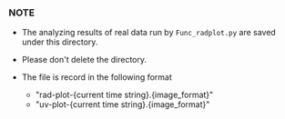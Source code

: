 ### NOTE

- The analyzing results of real data run by `Func_radplot.py`  are saved under this directory.

- Please don't delete the directory.
- The file is record in the following format
  - "rad-plot-{current time string}.{image_format}"
  - "uv-plot-{current time string}.{image_format}"

